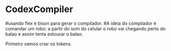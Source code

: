# CodexCompiler
#usando flex e bison para gerar o compilador.
#A ideia do compilador é comandar um robo: a partir do som do celular o robo vai chegando perto do balao e assim tenta estourar o balao.

Primeiro vamos criar os tokens.
